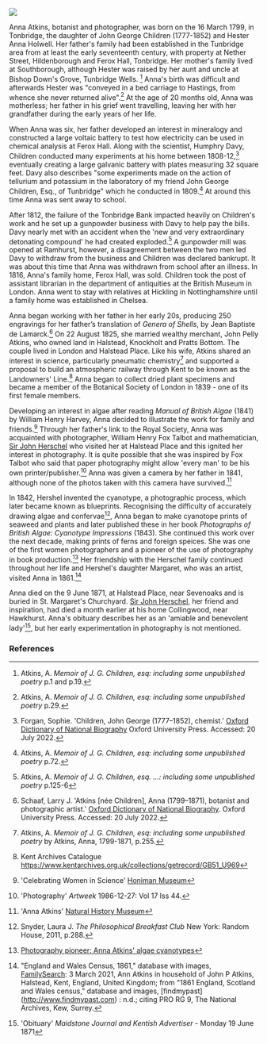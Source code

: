 <a href="https://www.kent-maps.online"><img src="https://www.kent-maps.online/juncture/ve-button.png"></a>
<param ve-config title="Anna Atkins (1799-1871)" author="Trinity Barber and Michelle Crowther" layout="vtl" banner="https://raw.githubusercontent.com/kent-map/images/main/banners/19c.jpg" description="In this essay, Trinity Barber and Michelle Crowther introduce the life of Nineteenth Century botanist and photographer, Anna Atkins.">

<param ve-entity eid="Q936183" aliases="Tonbridge">
<param ve-entity eid="Q99678204" aliases="Halstead Place">
<param ve-entity eid="Q2035885" aliases="Halstead">
<param ve-entity eid="Q26645227" aliases="Ferox Hall">
<param ve-entity eid="Q122384" aliases="Pratts Bottom">
<param ve-entity eid="Q2050835" aliases="Knockholt">
<param ve-entity eid="Q2220232" aliases="Hildenborough">
<param ve-entity eid="Q2048526" aliases="Southborough">
<param ve-entity eid="Q2744669" aliases="Hawkhurst">
<param ve-entity eid="Q17545758" aliases="Ramhurst">
<param ve-entity eid="Q665489" aliases="Tunbridge Wells">
<param ve-entity eid="Q939838" aliases="Sevenoaks">

<!-- Basemap centred on Tonbridge -->
<param ve-map center="Q936183" zoom="10">

<!-- Historical map layers -->
<param ve-map-layer active allmaps allmaps-id="0d13de43a9570166" title="1820 Map">

<!--#-->

Anna Atkins, botanist and photographer, was born on the 16 March 1799, in Tonbridge, the daughter of John George Children (1777-1852) and Hester Anna Holwell. Her father's family had been established in the Tunbridge area from at least the early seventeenth century, with property at Nether Street, Hildenborough and Ferox Hall, Tonbridge. Her mother's family lived at Southborough, although Hester was raised by her aunt and uncle at Bishop Down's Grove, Tunbridge Wells. [^ref1] Anna's birth was difficult and afterwards Hester was "conveyed in a bed carriage to Hastings, from whence she never returned alive".[^ref2] At the age of 20 months old, Anna was motherless; her father in his grief went travelling, leaving her with her grandfather during the early years of her life. 
<param ve-image url="https://upload.wikimedia.org/wikipedia/commons/4/48/Anna_Atkins_1861.jpg" label="Anna Atkins, 1861" attribution="Unknown author, Public domain, via Wikimedia Commons">
<param ve-map center="Q936183" zoom="12">
<param ve-map center="Q99678204" zoom="12">
<param ve-map center="Q2220232" zoom="12">
<param ve-map center="Q2048526" zoom="12">

When Anna was six, her father developed an interest in mineralogy and constructed a large voltaic battery to test how electricity can be used in chemical analysis at Ferox Hall. Along with the scientist, Humphry Davy, Children conducted many experiments at his home between 1808-12,[^ref3] eventually creating a large galvanic battery with plates measuring 32 square feet. Davy also describes "some experiments made on the action of tellurium and potassium in the laboratory of my friend John George Children, Esq., of Tunbridge" which he conducted in 1809.[^ref4] At around this time Anna was sent away to school. 
<param ve-image url="https://upload.wikimedia.org/wikipedia/commons/d/df/John_George_Children.jpg" label="John George Children" attribution="Benjamin Rawlinson Faulkner (1787-1849), Public domain, via Wikimedia Commons">
<param ve-map center="Q936183" zoom="13">
<param ve-map center="Q99678204" zoom="13"> 

After 1812, the failure of the Tonbridge Bank impacted heavily on Children's work and he set up a gunpowder business with Davy to help pay the bills. Davy nearly met with an accident when the 'new and very extraordinary detonating compound' he had created exploded.[^ref5] A gunpowder mill was opened at Ramhurst, however, a disagreement between the two men led Davy to withdraw from the business and Children was declared bankrupt. It was about this time that Anna was withdrawn from school after an illness. In 1816, Anna's family home, Ferox Hall, was sold. Children took the post of assistant librarian in the department of antiquities at the British Museum in London. Anna went to stay with relatives at Hickling in Nottinghamshire until a family home was established in Chelsea.
<param ve-image url="https://upload.wikimedia.org/wikipedia/commons/2/2c/Davy_Humphry_desk_color_Howard.jpg" label="Humphry Davy, 1803" attribution="National Portrait Gallery, Public domain, via Wikimedia Commons">
<param ve-map center="Q17545758" zoom="13">

Anna began working with her father in her early 20s, producing 250 engravings for her father’s translation of _Genera of Shells_, by Jean Baptiste de Lamarck.[^ref6] On 22 August 1825, she married wealthy merchant, John Pelly Atkins, who owned land in Halstead, Knockholt and Pratts Bottom. The couple lived in London and Halstead Place. Like his wife, Atkins shared an interest in science, particularly pneumatic chemistry[^ref7] and supported a proposal to build an atmospheric railway through Kent to be known as the Landowners' Line.[^ref8]  Anna began to collect dried plant specimens and became a member of the Botanical Society of London in 1839 - one of its first female members.
<param ve-image url="https://upload.wikimedia.org/wikipedia/commons/3/39/Waterloo_Elm_by_Anna_Children.jpg" label="Waterloo Elm by Anna Children" attribution="Anna Children, Public domain, via Wikimedia Commons">
<param ve-map center="Q26645227" zoom="13">

Developing an interest in algae after reading _Manual of British Algae_ (1841) by William Henry Harvey, Anna decided to illustrate the work for family and friends.[^ref9] Through her father's link to the Royal Society, Anna was acquainted with photographer, William Henry Fox Talbot and mathematician, [Sir John Herschel](/19c/19c-herschel-biography) who visited her at Halstead Place and this ignited her interest in photography. It is quite possible that she was inspired by Fox Talbot who said that paper photography might allow 'every man' to be his own printer/publisher.[^ref10] Anna was given a camera by her father in 1841, although none of the photos taken with this camera have survived.[^ref11] 
<param ve-image url="https://upload.wikimedia.org/wikipedia/commons/f/fe/Digital_ID-_419707._Atkins%2C_Anna_-_Photographer._1843-53_%283110003250%29.jpg" label="Cyanotypes of British Algae" attribution="New York Public Library, No restrictions, via Wikimedia Commons">

In 1842, Hershel invented the cyanotype, a photographic process, which later became known as blueprints. Recognising the difficulty of accurately drawing algae and confervae[^ref12],  Anna began to make cyanotope prints of seaweed and plants and later published these in her book _Photographs of British Algae: Cyanotype Impressions_ (1843). She continued this work over the next decade, making prints of ferns and foreign speices.  She was one of the first women photographers and a pioneer of the use of photography in book production.[^ref13] Her friendship with the Herschel family continued throughout her life and Hershel's daughter Margaret, who was an artist, visited Anna in 1861.[^ref14]
<param ve-image url="https://upload.wikimedia.org/wikipedia/commons/f/f0/Anna_Atkins_-_New_Zealand_-_Google_Art_Project.jpg" label="Anna Atkins" attribution="Anna Atkins, Public domain, via Wikimedia Commons">

Anna died on the 9 June 1871, at Halstead Place, near Sevenoaks and is buried in St. Margaret's Churchyard. [Sir John Herschel](/19c/19c-herschel-biography), her friend and inspiration, had died a month earlier at his home Collingwood, near Hawkhurst.  Anna's obituary describes her as an 'amiable and benevolent lady'[^ref15], but her early experimentation in photography is not mentioned.
<param ve-image url="https://upload.wikimedia.org/wikipedia/commons/1/17/St_Margaret%27s_Church%2C_Halstead.JPG" label="St Margaret's Church, Halstead" attribution="Jackarias, via Wikimedia Commons" license="CC BY-SA 4.0">
<param ve-map center="Q2035885" zoom="13">
<param ve-map center="Q939838" zoom="13">
<param ve-map center="Q2744669" zoom="13">

### References

[^ref1]: Atkins, A. _Memoir of J. G. Children, esq: including some unpublished poetry_  p.1 and p.19.
[^ref2]: Atkins, A. _Memoir of J. G. Children, esq: including some unpublished poetry_  p.29.
[^ref3]: Forgan, Sophie. 'Children, John George (1777–1852), chemist.' [Oxford Dictionary of National Biography](https://www.oxforddnb.com/view/10.1093/ref:odnb/9780198614128.001.0001/odnb-9780198614128-e-5299)  Oxford University Press. Accessed: 20 July 2022. 
[^ref4]: Atkins, A. _Memoir of J. G. Children, esq: including some unpublished poetry_  p.72.
[^ref5]: Atkins, A. _Memoir of J. G. Children, esq. ...: including some unpublished poetry_  p.125-6
[^ref6]: Schaaf, Larry J. 'Atkins [née Children], Anna (1799–1871), botanist and photographic artist.' [Oxford Dictionary of National Biography](https://www.oxforddnb.com/view/10.1093/ref:odnb/9780198614128.001.0001/odnb-9780198614128-e-37132). Oxford University Press. Accessed: 20 July 2022. 
[^ref7]: Atkins, A. _Memoir of J. G. Children, esq: including some unpublished poetry_ by Atkins, Anna, 1799-1871, p.255.
[^ref8]: Kent Archives Catalogue https://www.kentarchives.org.uk/collections/getrecord/GB51_U969
[^ref9]: 'Celebrating Women in Science' [Honiman Museum](https://www.horniman.ac.uk/story/celebrating-women-in-science-anna-atkins/)
[^ref10]: 'Photography' _Artweek_  1986-12-27: Vol 17 Iss 44. 
[^ref11]: 'Anna Atkins' [Natural History Museum](https://www.nhm.ac.uk/discover/anna-atkins-cyanotypes-the-first-book-of-photographs.html#:~:text=Anna%20was%20born%20in%20Kent,worked%20at%20the%20British%20Museum.&text='She%20lost%20her%20mother%20very,her%20father%2C'%20Andrea%20says)
[^ref12]: Snyder, Laura J. _The Philosophical Breakfast Club_ New York: Random House, 2011, p.288.  
[^ref13]: [Photography pioneer: Anna Atkins' algae cyanotypes](https://www.europeana.eu/en/blog/photography-pioneer-anna-atkins-algae-cyanotypes)
[^ref14]: "England and Wales Census, 1861," database with images, [FamilySearch](https://www.familysearch.org/ark:/61903/1:1:Q2MP-8V4T): 3 March 2021, Ann Atkins in household of John P Atkins, Halstead, Kent, England, United Kingdom; from "1861 England, Scotland and Wales census," database and images, [findmypast] (http://www.findmypast.com) : n.d.; citing PRO RG 9, The National Archives, Kew, Surrey.
[^ref15]: 'Obituary' _Maidstone Journal and Kentish Advertiser_ - Monday 19 June 1871
